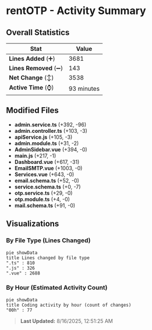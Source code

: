 # rentOTP - Activity Summary 

## Overall Statistics

| Stat                   | Value                                                             |
| ---------------------- | ----------------------------------------------------------------- |
| **Lines Added** (➕)   | 3681                                          |
| **Lines Removed** (➖) | 143                                        |
| **Net Change** (↕)    | 3538                |
| **Active Time** (⌚)   | 93 minutes |


## Modified Files
- **admin.service.ts** (+392, -96)
- **admin.controller.ts** (+103, -3)
- **apiService.js** (+105, -3)
- **admin.module.ts** (+31, -2)
- **AdminSidebar.vue** (+394, -0)
- **main.js** (+217, -1)
- **Dashboard.vue** (+617, -31)
- **EmailSMTP.vue** (+1003, -0)
- **Services.vue** (+643, -0)
- **email.schema.ts** (+52, -0)
- **service.schema.ts** (+0, -7)
- **otp.service.ts** (+29, -0)
- **otp.module.ts** (+4, -0)
- **mail.schema.ts** (+91, -0)

## Visualizations

### By File Type (Lines Changed)

```mermaid
pie showData
title Lines changed by file type
".ts" : 810
".js" : 326
".vue" : 2688
```

### By Hour (Estimated Activity Count)

```mermaid
pie showData
title Coding activity by hour (count of changes)
"00h" : 77
```


> **Last Updated:** 8/16/2025, 12:51:25 AM